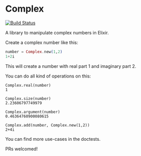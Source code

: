 # Complex
[![Build
Status](https://travis-ci.org/JordiPolo/complex.svg)](https://travis-ci.org/JordiPolo/complex)

A library to manipulate complex numbers in Elixir.

Create a complex number like this:

```Elixir
number = Complex.new(1,2)
1+2i
```

This will create a number with real part 1 and imaginary part 2.

You can do all kind of operations on this:

```
Complex.real(number)
1

Complex.size(number)
2.23606797749979

Complex.argument(number)
0.46364760900080615

Complex.add(number, Complex.new(1,2))
2+4i

```

You can find more use-cases in the doctests.

PRs welcomed!
